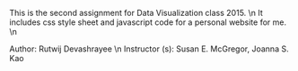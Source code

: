 This is the second assignment for Data Visualization class 2015. \n
It includes css style sheet and javascript code for a personal website for me. \n

Author: Rutwij Devashrayee \n
Instructor (s): Susan E. McGregor, Joanna S. Kao
